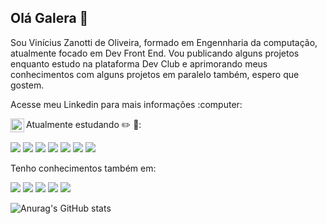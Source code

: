 ## Olá Galera 👋

Sou Vinícius Zanotti de Oliveira, formado em Engennharia da computação, atualmente focado em Dev Front End. Vou publicando alguns projetos enquanto estudo na plataforma Dev Club e aprimorando meus conhecimentos com alguns projetos em paralelo também, espero que gostem.

<p>Acesse meu Linkedin para mais informações :computer: </p> <a href="https://www.linkedin.com/in/vinicius-zanotti"> <img align="left" width="22px" src="https://cdn.jsdelivr.net/npm/simple-icons@v3/icons/linkedin.svg"></a>

Atualmente estudando :pencil2: :page_with_curl::

<img src="https://img.shields.io/badge/HTML5-E34F26?style=for-the-badge&logo=html5&logoColor=white"/> <img src="https://img.shields.io/badge/JavaScript-323330?style=for-the-badge&logo=javascript&logoColor=F7DF1E](https://img.shields.io/badge/JavaScript-F7DF1E?style=for-the-badge&logo=javascript&logoColor=yellow)](https://img.shields.io/badge/JavaScript-323330?style=for-the-badge&logo=javascript&logoColor=F7DF1E)"/> <img src="https://img.shields.io/badge/CSS-239120?&style=for-the-badge&logo=css3&logoColor=white"/> <img src="https://img.shields.io/badge/Bootstrap-563D7C?style=for-the-badge&logo=bootstrap&logoColor=white"/> <img src="https://img.shields.io/badge/TypeScript-007ACC?style=for-the-badge&logo=typescript&logoColor=white"/> <img src="https://img.shields.io/badge/Node.js-43853D?style=for-the-badge&logo=node.js&logoColor=white"/> <img src="https://img.shields.io/badge/React-20232A?style=for-the-badge&logo=react&logoColor=61DAFB"/>


<p>Tenho conhecimentos também em:</p>

<img src="https://img.shields.io/badge/Swift-FA7343?style=for-the-badge&logo=swift&logoColor=white"/> <img src="https://img.shields.io/badge/Python-3776AB?style=for-the-badge&logo=python&logoColor=white"/> <img src="https://img.shields.io/badge/Oracle-F80000?style=for-the-badge&logo=oracle&logoColor=black"/>
<img src="https://img.shields.io/badge/MySQL-005C84?style=for-the-badge&logo=mysql&logoColor=white"/> <img src="https://img.shields.io/badge/Microsoft_SQL_Server-CC2927?style=for-the-badge&logo=microsoft-sql-server&logoColor=white"/>


![Anurag's GitHub stats](https://github-readme-stats.vercel.app/api?username=vinizanotti89&show_icons=true&theme=transparent)
<!--
**vinizanotti89/vinizanotti89** is a ✨ _special_ ✨ repository because its `README.md` (this file) appears on your GitHub profile.

Here are some ideas to get you started:

- 🔭 I’m currently working on ...
- 🌱 I’m currently learning ...
- 👯 I’m looking to collaborate on ...
- 🤔 I’m looking for help with ...
- 💬 Ask me about ...
- 📫 How to reach me: ...
- 😄 Pronouns: ...
- ⚡ Fun fact: ...
-->
